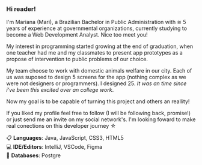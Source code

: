 <h3> Hi reader! </h3>

I'm Mariana (Mari), a Brazilian Bachelor in Public Administration with ≅ 5 years of experience at governmental organizations, currently studying to become a Web Development Analyst. Nice too meet you!

My interest in programming started growing at the end of graduation, when one teacher had me and my classmates to present app prototypes as a propose of intervention to public problems of our choice. 

My team choose to work with domestic animals welfare in our city. Each of us was suposed to design 5 screens for the app (nothing complex as we were not designers or programmers). I designed 25. _It was an time since i've been this excited over an college work_.

Now my goal is to be capable of turning this project and others an reallity! 

If you liked my profile feel free to follow (I will be following back, promise!) or just send me an invite on my social network's. I'm looking foward to make real conections on this developer journey ☆

📋 **Languages**: Java, JavaScript, CSS3, HTML5 <br>
💻 **IDE/Editors**: IntelliJ, VSCode, Figma <br>
💾 **Databases**: Postgre <br>
